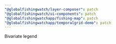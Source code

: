 ```yaml
---
"@globalfishingwatch/layer-composer": patch
"@globalfishingwatch/ui-components": patch
"@globalfishingwatchapp/fishing-map": patch
"@globalfishingwatchapp/temporalgrid-demo": patch
---
```


Bivariate legend
